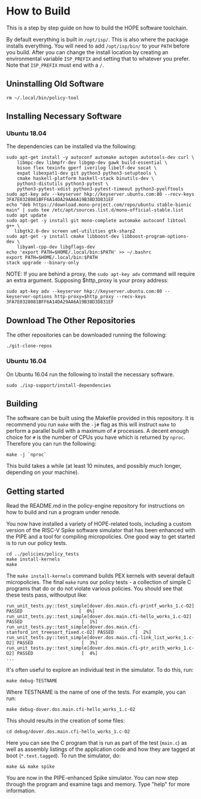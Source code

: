# How to Build

This is a step by step guide on how to build the HOPE software toolchain.

By default everything is built in `/opt/isp/`.  This is also where the package
installs everything.  You will need to add `/opt/isp/bin/` to your `PATH` before
you build.  After you can change the install location by creating an
environmental variable `ISP_PREFIX` and setting that to whatever you prefer.
Note that `ISP_PREFIX` must end with a `/`.

## Uninstalling Old Software

`rm ~/.local/bin/policy-tool`

## Installing Necessary Software

### Ubuntu 18.04

The dependencies can be installed via the following:

```
sudo apt-get install -y autoconf automake autogen autotools-dev curl \
    libmpc-dev libmpfr-dev libgmp-dev gawk build-essential \
    bison flex texinfo gperf iverilog libelf-dev socat \
    expat libexpat1-dev git python3 python3-setuptools \
    cmake haskell-platform haskell-stack binutils-dev \
	python3-distutils python3-pytest \
	python3-pytest-xdist python3-pytest-timeout python3-pyelftools
sudo apt-key adv --keyserver hkp://keyserver.ubuntu.com:80 --recv-keys 3FA7E0328081BFF6A14DA29AA6A19B38D3D831EF
echo "deb https://download.mono-project.com/repo/ubuntu stable-bionic main" | sudo tee /etc/apt/sources.list.d/mono-official-stable.list
sudo apt update
sudo apt-get -y install git mono-complete automake autoconf libtool g++ \
   libgtk2.0-dev screen uml-utilities gtk-sharp2
sudo apt-get -y install cmake libboost-dev libboost-program-options-dev \
    libyaml-cpp-dev libgflags-dev
echo 'export PATH=$HOME/.local/bin:$PATH' >> ~/.bashrc
export PATH=$HOME/.local/bin:$PATH
stack upgrade --binary-only
```

NOTE: If you are behind a proxy, the `sudo apt-key adv` command will require
an extra argument.  Supposing $http_proxy is your proxy address:

```
sudo apt-key adv --keyserver hkp://keyserver.ubuntu.com:80 --keyserver-options http-proxy=$http_proxy --recv-keys 3FA7E0328081BFF6A14DA29AA6A19B38D3D831EF
```

## Download The Other Repositories

The other repositories can be downloaded running the following:

```
./git-clone-repos
```

### Ubuntu 16.04



On Ubuntu 16.04 run the following to install the necessary software.

```
sudo ./isp-support/install-dependencies
```

## Building

The software can be built using the Makefile provided in this repository.  It is
recommend you run `make` with the `-j#` flag as this will instruct `make` to
perform a parallel build with a maximum of `#` processes.  A decent enough
choice for `#` is the number of CPUs you have which is returned by `nproc`.
Therefore you can run the following:

```
make -j `nproc`
```

This build takes a while (at least 10 minutes, and possibly much longer,
depending on your machine).


## Getting started

Read the README.md in the policy-engine repository for instructions on how to
build and run a program under renode.

You now have installed a variety of HOPE-related tools, including a custom
version of the RISC-V Spike software simulator that has been enhanced with the
PIPE and a tool for compiling micropolicies.  One good way to get started is to
run our policy tests.

```
cd ../policies/policy_tests
make install-kernels
make
```

The `make install-kernels` command builds PEX kernels with several default
micropolicies.  The final `make` runs our policy tests - a collection of simple
C programs that do or do not violate various policies.  You should see that
these tests pass, withoutput like:

```
run_unit_tests.py::test_simple[dover.dos.main.cfi-printf_works_1.c-O2] PASSED                     [  0%]
run_unit_tests.py::test_simple[dover.dos.main.cfi-hello_works_1.c-O2] PASSED                      [  1%]
run_unit_tests.py::test_simple[dover.dos.main.cfi-stanford_int_treesort_fixed.c-O2] PASSED        [  2%]
run_unit_tests.py::test_simple[dover.dos.main.cfi-link_list_works_1.c-O2] PASSED                  [  3%]
run_unit_tests.py::test_simple[dover.dos.main.cfi-ptr_arith_works_1.c-O2] PASSED                  [  4%]
...
```

It's often useful to explore an individual test in the simulator.  To do this, run:

```
make debug-TESTNAME
```

Where TESTNAME is the name of one of the tests.  For example, you can run:

```
make debug-dover.dos.main.cfi-hello_works_1.c-O2
```

This should results in the creation of some files:

```
cd debug/dover.dos.main.cfi-hello_works_1.c-O2
```

Here you can see the C program that is run as part of the test (`main.c`) as
well as assembly listings of the application code and how they are tagged at
boot (`*.text.tagged`).  To run the simulator, do:

```
make && make spike
```

You are now in the PIPE-enhanced Spike simulator.  You can now step through the
program and examine tags and memory.  Type "help" for more information.
